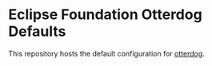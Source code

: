 # Eclipse Foundation Otterdog Defaults

This repository hosts the default configuration for [otterdog](https://gitlab.eclipse.org/eclipsefdn/security/otterdog).
